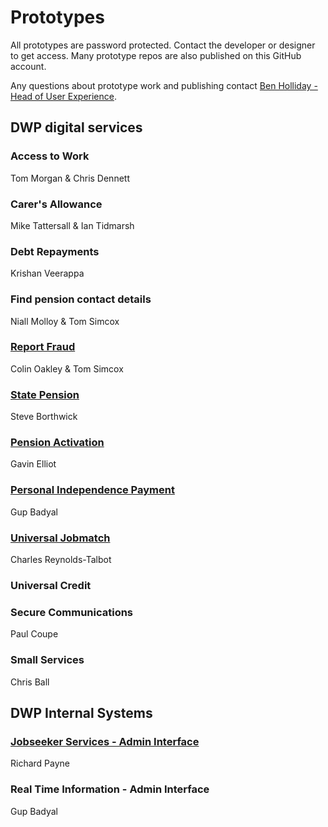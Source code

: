 # Prototypes

All prototypes are password protected. Contact the developer or designer to get access. Many prototype repos are also published on this GitHub account.

Any questions about prototype work and publishing contact [Ben Holliday - Head of User Experience](mailto:ben.holliday@dwp.gsi.gov.uk).

## DWP digital services

### Access to Work

Tom Morgan & Chris Dennett

### Carer's Allowance

Mike Tattersall & Ian Tidmarsh

### Debt Repayments

Krishan Veerappa

### Find pension contact details

Niall Molloy & Tom Simcox

### [Report Fraud](http://rcm-prototype-c.herokuapp.com/rcm/report-benefit-fraud)

Colin Oakley & Tom Simcox

### [State Pension](http://nisp.herokuapp.com)

Steve Borthwick

### [Pension Activation](http://pure-citadel-6720.herokuapp.com)

Gavin Elliot

### [Personal Independence Payment](http://pip-alpha.herokuapp.com)

Gup Badyal

### [Universal Jobmatch](https://uj2-prototype.herokuapp.com)

Charles Reynolds-Talbot

### Universal Credit

### Secure Communications

Paul Coupe

### Small Services

Chris Ball

## DWP Internal Systems

### [Jobseeker Services - Admin Interface](https://clean-test.herokuapp.com/)

Richard Payne

### Real Time Information - Admin Interface

Gup Badyal